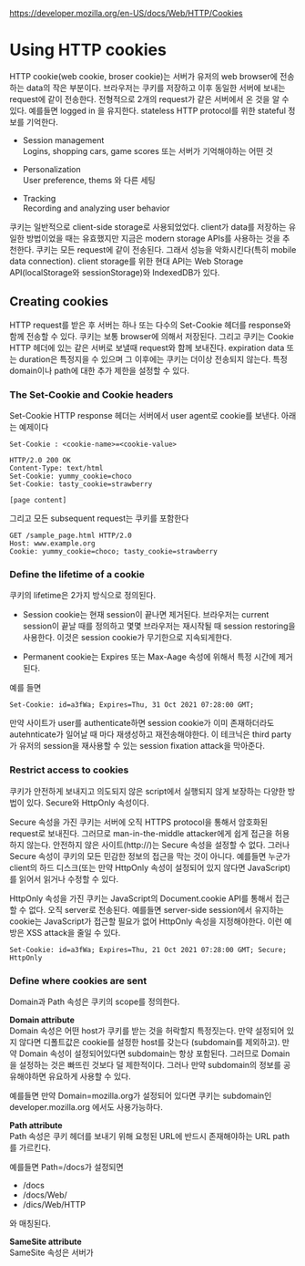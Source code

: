 https://developer.mozilla.org/en-US/docs/Web/HTTP/Cookies

# Using HTTP cookies
HTTP cookie(web cookie, broser cookie)는 서버가 유저의 web browser에 전송하는 data의 작은 부분이다. 브라우저는 쿠키를 저장하고 이후 동일한 서버에 보내는 request에 같이 전송한다. 전형적으로 2개의 request가 같은 서버에서 온 것을 알 수 있다. 예를들면 logged in 을 유지한다. stateless HTTP protocol를 위한 stateful 정보를 기억한다.

- Session management  
Logins, shopping cars, game scores 또는 서버가 기억해야하는 어떤 것

- Personalization  
User preference, thems 와 다른 세팅

- Tracking  
Recording and analyzing user behavior

쿠키는 일반적으로 client-side storage로 사용되었었다. client가 data를 저장하는 유일한 방법이었을 때는 유효했지만 지금은 modern storage APIs를 사용하는 것을 추천한다. 쿠키는 모든 request에 같이 전송된다. 그래서 성능을 악화시킨다(특히 mobile data connection). client storage를 위한 현대 API는 Web Storage API(localStorage와 sessionStorage)와 IndexedDB가 있다.

## Creating cookies
HTTP request를 받은 후 서버는 하나 또는 다수의 Set-Cookie 헤더를 response와 함께 전송할 수 있다. 쿠키는 보통 browser에 의해서 저장된다. 그리고 쿠키는 Cookie HTTP 헤더에 있는 같은 서버로 보낼때 request와 함께 보내진다. expiration data 또는 duration은 특정지을 수 있으며 그 이후에는 쿠키는 더이상 전송되지 않는다. 특정 domain이나 path에 대한 추가 제한을 설정할 수 있다. 

### The Set-Cookie and Cookie headers
Set-Cookie HTTP response 헤더는 서버에서 user agent로 cookie를 보낸다. 아래는 예제이다
```
Set-Cookie : <cookie-name>=<cookie-value>
```

```
HTTP/2.0 200 OK
Content-Type: text/html
Set-Cookie: yummy_cookie=choco
Set-Cookie: tasty_cookie=strawberry

[page content]
```
그리고 모든 subsequent request는 쿠키를 포함한다
```
GET /sample_page.html HTTP/2.0
Host: www.example.org
Cookie: yummy_cookie=choco; tasty_cookie=strawberry
```

### Define the lifetime of a cookie
쿠키의 lifetime은 2가지 방식으로 정의된다.

- Session cookie는 현재 session이 끝나면 제거된다. 브라우저는 current session이 끝날 때를 정의하고 몇몇 브라우저는 재시작될 때 session restoring을 사용한다. 이것은 session cookie가 무기한으로 지속되게한다.

- Permanent cookie는 Expires 또는 Max-Aage 속성에 위해서 특정 시간에 제거된다.

예를 들면
```
Set-Cookie: id=a3fWa; Expires=Thu, 31 Oct 2021 07:28:00 GMT;
```
만약 사이트가 user를 authenticate하면 session cookie가 이미 존재하더라도 autehnticate가 일어날 때 마다 재생성하고 재전송해야한다. 이 테크닉은 third party가 유저의 session을 재사용할 수 있는 session fixation attack을 막아준다.

### Restrict access to cookies
쿠키가 안전하게 보내지고 의도되지 않은 script에서 실행되지 않게 보장하는 다양한 방법이 있다. Secure와 HttpOnly 속성이다.

Secure 속성을 가진 쿠키는 서버에 오직 HTTPS protocol을 통해서 암호화된 request로 보내진다. 그러므로 man-in-the-middle attacker에게 쉽게 접근을 허용하지 않는다. 안전하지 않은 사이트(http://)는 Secure 속성을 설정할 수 없다. 그러나 Secure 속성이 쿠키의 모든 민감한 정보의 접근을 막는 것이 아니다. 예를들면 누군가 client의 하드 디스크(또는 만약 HttpOnly 속성이 설정되어 있지 않다면 JavaScript)를 읽어서 읽거나 수정할 수 있다.

HttpOnly 속성을 가진 쿠키는 JavaScript의 Document.cookie API를 통해서 접근할 수 없다. 오직 server로 전송된다. 예를들면 server-side session에서 유지하는 cookie는 JavaScript가 접근할 필요가 없어 HttpOnly 속성을 지정해야한다. 이런 예방은 XSS attack을 줄일 수 있다.

```
Set-Cookie: id=a3fWa; Expires=Thu, 21 Oct 2021 07:28:00 GMT; Secure; HttpOnly
```

### Define where cookies are sent
Domain과 Path 속성은 쿠키의 scope를 정의한다. 

**Domain attribute**  
Domain 속성은 어떤 host가 쿠키를 받는 것을 허락할지 특정짓는다. 만약 설정되어 있지 않다면 디폴트값은 cookie를 설정한 host를 갖는다 (subdomain를 제외하고). 만약 Domain 속성이 설정되어있다면 subdomain는 항상 포함된다. 그러므로 Domain을 설정하는 것은 빠뜨린 것보다 덜 제한적이다. 그러나 만약 subdomain의 정보를 공유해야하면 유요하게 사용할 수 있다.

예를들면 만약 Domain=mozilla.org가 설정되어 있다면 쿠키는 subdomain인 developer.mozilla.org 에서도 사용가능하다.

**Path attribute**  
Path 속성은 쿠키 헤더를 보내기 위해 요청된 URL에 반드시 존재해야하는 URL path를 가르킨다.

예를들면 Path=/docs가 설정되면 
- /docs
- /docs/Web/
- /dics/Web/HTTP

와 매칭된다.

**SameSite attribute**  
SameSite 속성은 서버가 

